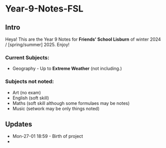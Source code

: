 # Year-9-Notes-FSL

## Intro

Heya! This are the Year 9 Notes for **Friends' School Lisburn** of winter 2024 / [spring/summer] 2025. Enjoy!

### Current Subjects:
- Geography - Up to **Extreme Weather** (not including.)

### Subjects not noted:
- Art (no exam)
- English (soft skill)
- Maths (soft skill although some formulaes may be notes)
- Music (setwork may be only things noted)

## Updates

- Mon-27-01 18:59 - Birth of project
- 
